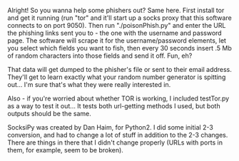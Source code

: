 Alright!  So you wanna help some phishers out?  Same here.  First install tor and get it running (run "tor" and it'll start up a socks proxy that this software connects to on port 9050).  Then run "./poisonPhish.py" and enter the URL the phishing links sent you to - the one with the username and password page.  The software will scrape it for the username/password elements, let you select which fields you want to fish, then every 30 seconds insert .5 Mb of random characters into those fields and send it off.  Fun, eh?

That data will get dumped to the phisher's file or sent to their email address.  They'll get to learn exactly what your random number generator is spitting out...  I'm sure that's what they were really interested in.

Also - if you're worried about whether TOR is working, I included testTor.py as a way to test it out...  It tests both url-getting methods I used, but both outputs should be the same.


SocksiPy was created by Dan Haim, for Python2.  I did some initial 2-3 conversion, and had to change a lot of stuff in addition to the 2-3 changes.  There are things in there that I didn't change properly (URLs with ports in them, for example, seem to be broken).
